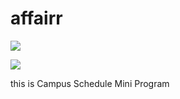 # affairr

<a><img src="https://img.shields.io/badge/gem-123-brightgreen"></a>

![](https://img.shields.io/badge/eclipse-marketplace/l/:name)


this is Campus Schedule Mini Program 
